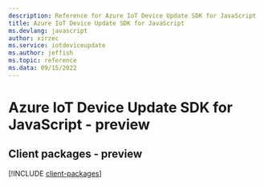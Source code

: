 ```yaml
---
description: Reference for Azure IoT Device Update SDK for JavaScript
title: Azure IoT Device Update SDK for JavaScript
ms.devlang: javascript
author: xirzec
ms.service: iotdeviceupdate
ms.author: jeffish
ms.topic: reference
ms.data: 09/15/2022
---
```

# Azure IoT Device Update SDK for JavaScript - preview

## Client packages - preview
[!INCLUDE [client-packages](iot-device-update-client-index.md)]